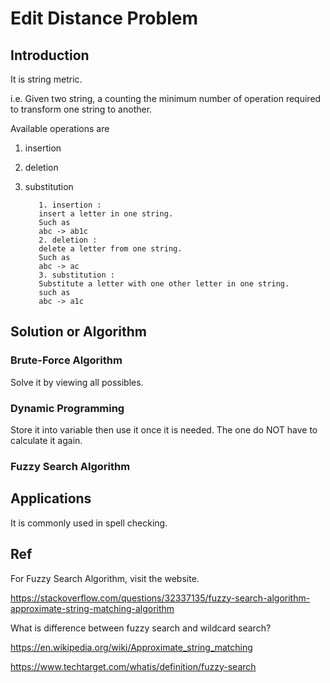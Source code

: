 # Edit Distance Problem
## Introduction
It is string metric. 

i.e. Given two string, a counting the minimum number of operation required to transform one string to another.

Available operations are 

1. insertion
2. deletion
3. substitution

          1. insertion : 
          insert a letter in one string.
          Such as 
          abc -> ab1c
          2. deletion :
          delete a letter from one string.
          Such as 
          abc -> ac
          3. substitution :
          Substitute a letter with one other letter in one string.
          such as 
          abc -> a1c
          
## Solution or Algorithm
### Brute-Force Algorithm
Solve it by viewing all possibles.

### Dynamic Programming
Store it into variable then use it once it is needed. The one do NOT have to calculate it again.

### Fuzzy Search Algorithm

## Applications
It is commonly used in spell checking.


## Ref
For Fuzzy Search Algorithm, visit the website.

https://stackoverflow.com/questions/32337135/fuzzy-search-algorithm-approximate-string-matching-algorithm

What is difference between fuzzy search and wildcard search?

https://en.wikipedia.org/wiki/Approximate_string_matching

https://www.techtarget.com/whatis/definition/fuzzy-search
